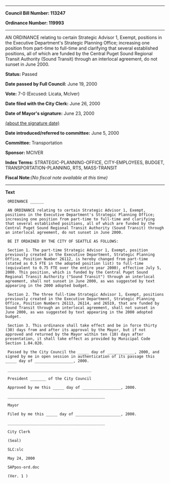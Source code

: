 

********

**Council Bill Number: 113247**
   
**Ordinance Number: 119993**
********

 AN ORDINANCE relating to certain Strategic Advisor 1, Exempt, positions in the Executive Department's Strategic Planning Office; increasing one position from part-time to full-time and clarifying that several established positions, all of which are funded by the Central Puget Sound Regional Transit Authority (Sound Transit) through an interlocal agreement, do not sunset in June 2000.

**Status:** Passed
   
**Date passed by Full Council:** June 19, 2000
   
**Vote:** 7-0 (Excused: Licata, McIver)
   
**Date filed with the City Clerk:** June 26, 2000
   
**Date of Mayor's signature:** June 23, 2000
   
[(about the signature date)](/~public/approvaldate.htm)
   
   
   
**Date introduced/referred to committee:** June 5, 2000
   
**Committee:** Transportation
   
**Sponsor:** MCIVER
   
   
**Index Terms:** STRATEGIC-PLANNING-OFFICE, CITY-EMPLOYEES, BUDGET, TRANSPORTATION-PLANNING, RTS, MASS-TRANSIT

**Fiscal Note:**_(No fiscal note available at this time)_

********

**Text**
   
```
 ORDINANCE ______

 AN ORDINANCE relating to certain Strategic Advisor 1, Exempt, positions in the Executive Department's Strategic Planning Office; increasing one position from part-time to full-time and clarifying that several established positions, all of which are funded by the Central Puget Sound Regional Transit Authority (Sound Transit) through an interlocal agreement, do not sunset in June 2000.

 BE IT ORDAINED BY THE CITY OF SEATTLE AS FOLLOWS:

 Section 1. The part-time Strategic Advisor 1, Exempt, position previously created in the Executive Department, Strategic Planning Office, Position Number 26112, is hereby changed from part-time (stated as 0.5 FTE in the adopted position list) to full-time (equivalent to 0.75 FTE over the entire year 2000), effective July 5, 2000. This position, which is funded by the Central Puget Sound Regional Transit Authority ("Sound Transit") through an interlocal agreement, shall not sunset in June 2000, as was suggested by text appearing in the 2000 adopted budget.

 Section 2. The three full-time Strategic Advisor 1, Exempt, positions previously created in the Executive Department, Strategic Planning Office, Position Numbers 26113, 26114, and 26519, that are funded by Sound Transit through an interlocal agreement, shall not sunset in June 2000, as was suggested by text appearing in the 2000 adopted budget.

 Section 3. This ordinance shall take effect and be in force thirty (30) days from and after its approval by the Mayor, but if not approved and returned by the Mayor within ten (10) days after presentation, it shall take effect as provided by Municipal Code Section 1.04.020.

 Passed by the City Council the _____ day of ____________, 2000, and signed by me in open session in authentication of its passage this _____ day of _________________, 2000.

 _____________________________________

 President _______ of the City Council

 Approved by me this _____ day of _________________, 2000.

 ___________________________________________

 Mayor

 Filed by me this _____ day of ____________________, 2000.

 ___________________________________________

 City Clerk

 (Seal)

 SLC:slc

 May 24, 2000

 SAPpos-ord.doc

 (Ver. 1 )

```
